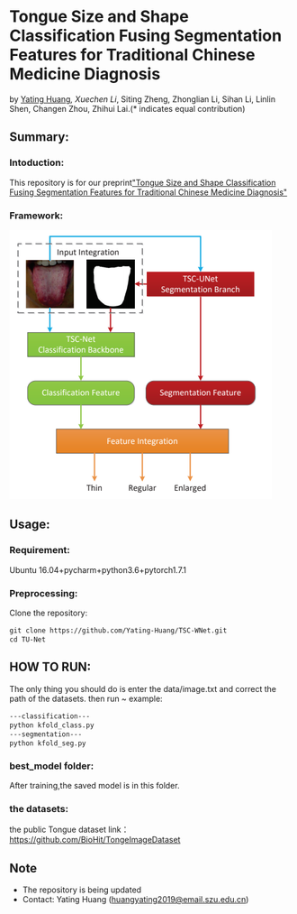 # Tongue Size and Shape Classification Fusing Segmentation Features for Traditional Chinese Medicine Diagnosis
by [Yating Huang](https://Yating-Huang.github.io/)*, Xuechen Li*, Siting Zheng, Zhonglian Li, Sihan Li, Linlin Shen, Changen Zhou, Zhihui Lai.(* indicates equal contribution)
## Summary:
### Intoduction:
  This repository is for our preprint["Tongue Size and Shape Classification Fusing Segmentation Features for Traditional Chinese Medicine Diagnosis"](https://www.researchgate.net/publication/354694326_Tongue_Size_and_Shape_Classification_Fusing_Segmentation_Features_for_Traditional_Chinese_Medicine_Diagnosis)
  
### Framework:
![](https://github.com/Yating-Huang/TSC-WNet/blob/main/TSC-WNet.png)

## Usage:
### Requirement:
Ubuntu 16.04+pycharm+python3.6+pytorch1.7.1  
### Preprocessing:
Clone the repository:
```
git clone https://github.com/Yating-Huang/TSC-WNet.git
cd TU-Net
```
## HOW TO RUN:
The only thing you should do is enter the data/image.txt and correct the path of the datasets.
then run ~
example:
```
---classification---
python kfold_class.py 
---segmentation---
python kfold_seg.py 
```
### best_model folder:
After training,the saved model is in this folder.

### the datasets:
the public Tongue dataset
link：https://github.com/BioHit/TongeImageDataset

## Note
* The repository is being updated
* Contact: Yating Huang (huangyating2019@email.szu.edu.cn)
